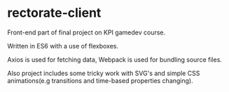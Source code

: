 # rectorate-client
Front-end part of final project on KPI gamedev course.  

Written in ES6 with a use of flexboxes.

Axios is used for fetching data, Webpack is used for bundling source files.

Also project includes some tricky work with SVG's and simple CSS animations(e.g transitions and time-based properties changing).


